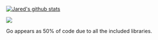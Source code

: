 


<a href="https://github.com/jkstill/github-readme-stats"><img align="center" src="https://github-readme-stats.vercel.app/api?username=jkstill&show_icons=true&theme=merko&count_private=true" alt="Jared's github stats" /></a>

<a href="https://github-readme-stats.vercel.app/api/top-langs/?username=jkstill&layout=compact&theme=merko&exclude_repo=log4j-tools,NtTrace,it-cert-automation-practice,oracle-db-examples,SLOB_distribution,teradata-migration-etl,ashmasters,glibc&langs_count=10"><img align="center" src="https://github-readme-stats.vercel.app/api/top-langs/?username=jkstill&layout=compact&theme=merko" /></a> 

Go appears as 50% of code due to all the included libraries.

<!---
Jared Still's GitHub repo - this is a place holder for the currently non-functioning Repo Stats App
-->

<!--

from https://github.com/anuraghazra/github-readme-stats

**jkstill/jkstill** is a ✨ _special_ ✨ repository because its `README.md` (this file) appears on your GitHub profile.

Here are some ideas to get you started:

- 🔭 I’m currently working on ...
- 🌱 I’m currently learning ...
- 👯 I’m looking to collaborate on ...
- 🤔 I’m looking for help with ...
- 💬 Ask me about ...
- 📫 How to reach me: ...
- 😄 Pronouns: ...
- ⚡ Fun fact: ...
-->
